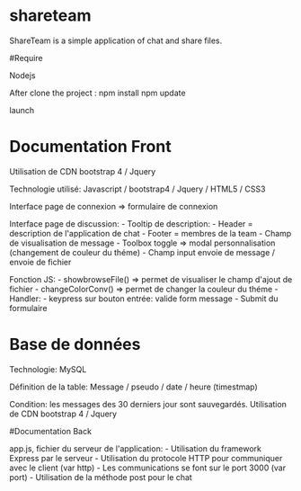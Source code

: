 # shareteam

ShareTeam is a simple application of chat and share files.

#Require

Nodejs

After clone the project :
npm install
npm update

launch

# Documentation Front

Utilisation de CDN bootstrap 4 / Jquery

Technologie utilisé: Javascript / bootstrap4 / Jquery / HTML5 / CSS3

Interface page de connexion => formulaire de connexion

Interface page de discussion:
    - Tooltip de description:
        - Header = description de l'application de chat
        - Footer = membres de la team
    - Champ de visualisation de message
    - Toolbox toggle => modal personnalisation (changement de couleur du théme)
    - Champ input envoie de message / envoie de fichier

Fonction JS:
    - showbrowseFile() => permet de visualiser le champ d'ajout de fichier
    - changeColorConv() => permet de changer la couleur du théme
    - Handler:
        - keypress sur bouton entrée: valide form message
        - Submit du formulaire

# Base de données

Technologie: MySQL

Définition de la table: Message / pseudo / date / heure (timestmap)

Condition: les messages des 30 derniers jour sont sauvegardés.
Utilisation de CDN bootstrap 4 / Jquery


#Documentation Back

app.js, fichier du serveur de l'application:
    - Utilisation du framework Express par le serveur 
    - Utilisation du protocole HTTP pour communiquer avec le client (var http)
    - Les communications se font sur le port 3000 (var port)
    - Utilisation de la méthode post pour le chat
